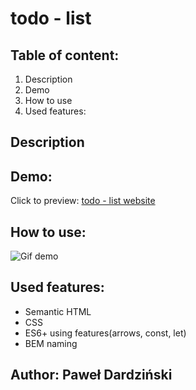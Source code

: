# todo - list
## Table of content:
1. Description
3. Demo
4. How to use
5. Used features:
## Description

## Demo:
Click to preview: [todo - list website](https://pawel-frontend.github.io/currency-converter/)
## How to use:
![Gif demo](images/currency-converter-demo.gif)
## Used features:
- Semantic HTML
- CSS
- ES6+ using features(arrows, const, let)
- BEM naming
## Author: Paweł Dardziński
